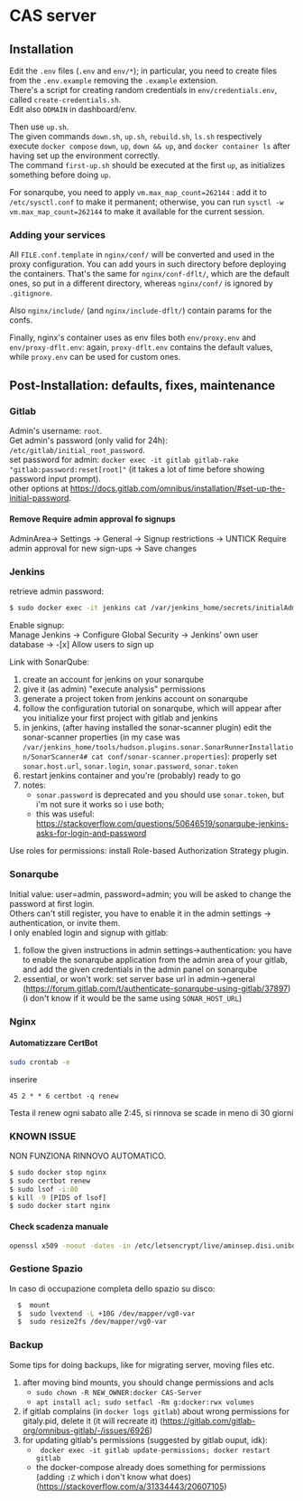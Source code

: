 # CAS server

## Installation
Edit the `.env` files (`.env` and `env/*`); in particular, you need to create files from the `.env.example` removing the `.example` extension.  
There's a script for creating random credentials in `env/credentials.env`, called `create-credentials.sh`.  
Edit also `DOMAIN` in dashboard/env.  

Then use `up.sh`.  
The given commands `down.sh`, `up.sh`, `rebuild.sh`, `ls.sh` respectively execute `docker compose` `down`, `up`, `down && up`, and `docker container ls` after having set up the environment correctly.  
The command `first-up.sh` should be executed at the first `up`, as initializes something before doing `up`.  

For sonarqube, you need to apply `vm.max_map_count=262144` : add it to `/etc/sysctl.conf` to make it permanent; otherwise, you can run `sysctl -w vm.max_map_count=262144` to make it available for the current session.  

### Adding your services

All `FILE.conf.template` in `nginx/conf/` will be converted and used in the proxy configuration. You can add yours in such directory before deploying the containers. That's the same for `nginx/conf-dflt/`, which are the default ones, so put in a different directory, whereas `nginx/conf/` is ignored by `.gitignore`.  

Also `nginx/include/` (and `nginx/include-dflt/`) contain params for the confs.  

Finally, nginx's container uses as env files both `env/proxy.env` and `env/proxy-dflt.env`: again, `proxy-dflt.env` contains the default values, while `proxy.env` can be used for custom ones.   

## Post-Installation: defaults, fixes, maintenance

### Gitlab

Admin's username: `root`.  
Get admin's password (only valid for 24h): `/etc/gitlab/initial_root_password`.  
set password for admin: `docker exec -it gitlab gitlab-rake "gitlab:password:reset[root]"` (it takes a lot of time before showing password input prompt).  
other options at https://docs.gitlab.com/omnibus/installation/#set-up-the-initial-password.    

#### Remove Require admin approval fo signups
AdminArea-> Settings -> General -> Signup restrictions -> UNTICK Require admin approval for new sign-ups -> Save changes

### Jenkins

retrieve admin password:  
```bash
$ sudo docker exec -it jenkins cat /var/jenkins_home/secrets/initialAdminPassword
```

Enable signup:  
Manage Jenkins -> Configure Global  Security ->  Jenkins’ own user  database -> -[x] Allow users to sign up  

Link with SonarQube:  
1.	create an account for jenkins on your sonarqube  
2.	give it (as admin) "execute analysis" permissions  
3.	generate a project token from jenkins account on sonarqube
4.	follow the configuration tutorial on sonarqube, which will appear after you initialize your first project with gitlab and jenkins
5.	in jenkins, (after having installed the sonar-scanner plugin) edit the sonar-scanner properties (in my case was `/var/jenkins_home/tools/hudson.plugins.sonar.SonarRunnerInstallation/SonarScanner4# cat conf/sonar-scanner.properties`): properly set `sonar.host.url`, `sonar.login`, `sonar.password`, `sonar.token`
6.	restart jenkins container and you're (probably) ready to go
7.	notes: 
	*	`sonar.password` is deprecated and you should use `sonar.token`, but i'm not sure it works so i use both;
	*	this was useful: https://stackoverflow.com/questions/50646519/sonarqube-jenkins-asks-for-login-and-password

Use roles for permissions: install Role-based Authorization Strategy plugin.  

### Sonarqube

Initial value: user=admin, password=admin; you will be asked to change the password at first login.  
Others can't still register, you have to enable it in the admin settings -> authentication, or invite them.  
I only enabled login and signup with gitlab:
1.	follow the given instructions in admin settings->authentication: you have to enable the sonarqube application from the admin area of your gitlab, and add the given credentials in the admin panel on sonarqube
2.	essential, or won't work: set server base url in admin->general (https://forum.gitlab.com/t/authenticate-sonarqube-using-gitlab/37897) (i don't know if it would be the same using `SONAR_HOST_URL`)

### Nginx

####  Automatizzare CertBot

```bash
sudo crontab -e
```
inserire
```
45 2 * * 6 certbot -q renew  
```

Testa il renew ogni sabato alle 2:45, si rinnova se scade in meno di 30 giorni

### KNOWN ISSUE
NON FUNZIONA RINNOVO AUTOMATICO.
```bash
$ sudo docker stop nginx
$ sudo certbot renew
$ sudo lsof -i:80
$ kill -9 [PIDS of lsof]
$ sudo docker start nginx
```

#### Check scadenza manuale
```bash
openssl x509 -noout -dates -in /etc/letsencrypt/live/aminsep.disi.unibo.it/cert.pem
```

### Gestione Spazio
In caso di occupazione completa dello spazio su disco:
```bash
  $  mount
  $  sudo lvextend -L +10G /dev/mapper/vg0-var
  $  sudo resize2fs /dev/mapper/vg0-var
```

### Backup
Some tips for doing backups, like for migrating server, moving files etc.  
1.	after moving bind mounts, you should change permissions and acls
	*	`sudo chown -R NEW_OWNER:docker CAS-Server`  
	*	`apt install acl; sudo setfacl -Rm g:docker:rwx volumes`
2.	if gitlab complains (in `docker logs gitlab`) about wrong permissions for gitaly.pid, delete it (it will recreate it) (https://gitlab.com/gitlab-org/omnibus-gitlab/-/issues/6926)
3.	for updating gitlab's permissions (suggested by gitlab ouput, idk):
	*	` docker exec -it gitlab update-permissions; docker restart gitlab`
	*	the docker-compose already does something for permissions (adding `:Z` which i don't know what does) (https://stackoverflow.com/a/31334443/20607105)
	
